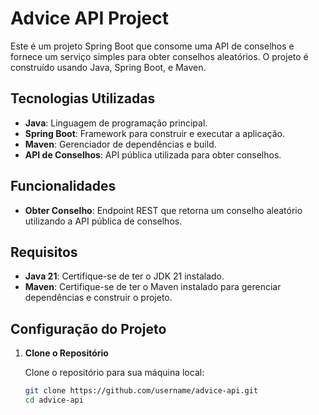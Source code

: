 # Advice API Project

Este é um projeto Spring Boot que consome uma API de conselhos e fornece um serviço simples para obter conselhos aleatórios. O projeto é construído usando Java, Spring Boot, e Maven.

## Tecnologias Utilizadas

- **Java**: Linguagem de programação principal.
- **Spring Boot**: Framework para construir e executar a aplicação.
- **Maven**: Gerenciador de dependências e build.
- **API de Conselhos**: API pública utilizada para obter conselhos.

## Funcionalidades

- **Obter Conselho**: Endpoint REST que retorna um conselho aleatório utilizando a API pública de conselhos.

## Requisitos

- **Java 21**: Certifique-se de ter o JDK 21 instalado.
- **Maven**: Certifique-se de ter o Maven instalado para gerenciar dependências e construir o projeto.

## Configuração do Projeto

1. **Clone o Repositório**

   Clone o repositório para sua máquina local:

   ```bash
   git clone https://github.com/username/advice-api.git
   cd advice-api
